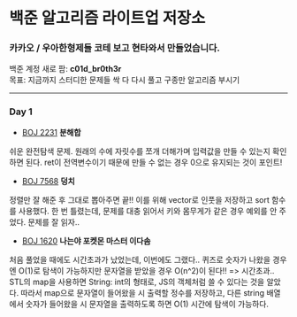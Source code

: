 # 백준 알고리즘 라이트업 저장소

### 카카오 / 우아한형제들 코테 보고 현타와서 만들었습니다.

백준 계정 새로 팜: **c01d_br0th3r**<br />
목표: 지금까지 스터디한 문제들 싹 다 다시 풀고 구종만 알고리즘 부시기

***************************************************************************

### Day 1

* [BOJ 2231](https://www.acmicpc.net/problem/2231) **분해합**

쉬운 완전탐색 문제.
원래의 수에 자릿수를 쪼개 더해가며 입력값을 만들 수 있는지 확인하면 된다.
ret이 전역변수이기 때문에 만들 수 없는 경우 0으로 유지되는 것이 포인트!

* [BOJ 7568](https://www.acmicpc.net/problem/7568) **덩치**

정렬만 잘 해준 후 그대로 뽑아주면 끝!!
이를 위해 vector로 인풋을 저장하고 sort 함수를 사용했다.
한 번 틀렸는데, 문제를 대충 읽어서 키와 몸무게가 같은 경우 예외를 안 주었다.
문제를 잘 읽자..

* [BOJ 1620](https://www.acmicpc.net/problem/1620) **나는야 포켓몬 마스터 이다솜**

처음 풀었을 때에도 시간초과가 났었는데, 이번에도 그랬다..
퀴즈로 숫자가 나왔을 경우엔 O(1)로 탐색이 가능하지만
문자열을 받았을 경우 O(n^2)이 된다!! => 시간초과..
STL의 map을 사용하면 String: int의 형태로, JS의 객체처럼 쓸 수 있다는 것을 알았다.
따라서 map으로 문자열이 들어왔을 시 출력할 정수를 저장하고, 다른 string 배열에서 숫자가 들어왔을 시 문자열을 출력하도록 하면
O(1) 시간에 탐색이 가능하다.

